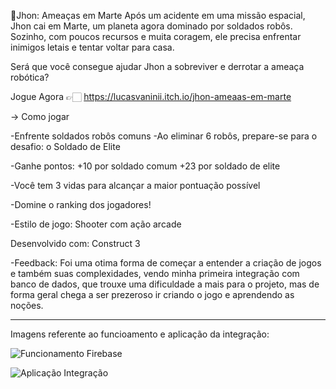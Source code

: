 🌌Jhon: Ameaças em Marte
Após um acidente em uma missão espacial, Jhon cai em Marte, um planeta agora dominado por soldados robôs.
Sozinho, com poucos recursos e muita coragem, ele precisa enfrentar inimigos letais e tentar voltar para casa.

Será que você consegue ajudar Jhon a sobreviver e derrotar a ameaça robótica?

Jogue Agora 👉🏻 https://lucasvaninii.itch.io/jhon-ameaas-em-marte

 -> Como jogar
 
-Enfrente soldados robôs comuns
-Ao eliminar 6 robôs, prepare-se para o desafio: o Soldado de Elite

-Ganhe pontos:
+10 por soldado comum
+23 por soldado de elite

-Você tem 3 vidas para alcançar a maior pontuação possível

-Domine o ranking dos jogadores!

-Estilo de jogo: Shooter com ação arcade

Desenvolvido com: Construct 3

-Feedback: Foi uma otima forma de começar a entender a criação de jogos e também suas complexidades, vendo minha
primeira integração com banco de dados, que trouxe uma dificuldade a mais para o projeto, mas de forma geral chega a 
ser prezeroso ir criando o jogo e aprendendo as noções.
_______________________________________________________________________________________________________________________

Imagens referente ao funcioamento e aplicação da integração:

![Funcionamento Firebase](https://github.com/user-attachments/assets/db4890cd-7969-4a2e-aa6e-4ac47e2240a9)

![Aplicação Integração](https://github.com/user-attachments/assets/87f7bd9c-8bee-4d36-8bdf-30617e1f8d8d)

